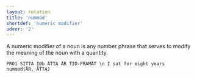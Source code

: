 ```yaml
---
layout: relation
title: 'nummod'
shortdef: 'numeric modifier'
udver: '2'
---
```


A numeric modifier of a noun is any number phrase that serves to
modify the meaning of the noun with a quantity.

~~~ sdparse
PRO1 SITTA I@b ÅTTA ÅR TID-FRAMÅT \n I sat for eight years
nummod(ÅR, ÅTTA)
~~~
<!-- Interlanguage links updated Po 11. listopadu 2024, 20:11:11 CET -->
